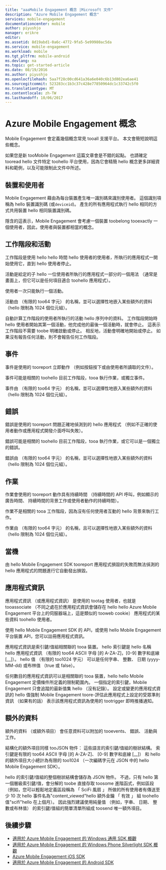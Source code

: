 ```yaml
---
title: "aaaMobile Engagement 概念 |Microsoft 文件"
description: "Azure Mobile Engagement 概念"
services: mobile-engagement
documentationcenter: mobile
author: piyushjo
manager: erikre
editor: 
ms.assetid: 8d19abd1-0a6c-4772-9fa5-5e99980ac5da
ms.service: mobile-engagement
ms.workload: mobile
ms.tgt_pltfrm: mobile-android
ms.devlang: na
ms.topic: get-started-article
ms.date: 08/19/2016
ms.author: piyushjo
ms.openlocfilehash: 5aa7f28c00cd641a36a6e040c6b13d802ea6ae41
ms.sourcegitcommit: 523283cc1b3c37c428e77850964dc1c33742c5f0
ms.translationtype: MT
ms.contentlocale: zh-TW
ms.lasthandoff: 10/06/2017
---
```

# <a name="azure-mobile-engagement-concepts"></a>Azure Mobile Engagement 概念
Mobile Engagement 會定義幾個概念常見 tooall 支援平台。 本文會簡短說明這些概念。

如果您是新 tooMobile Engagement 這篇文章會是不錯的起點。 也請確定 tooread hello 文件特定 toohello 平台使用，因為它會精簡 hello 概念更多詳細資料和範例，以及可能限制此文件中所述。

## <a name="devices-and-users"></a>裝置和使用者
Mobile Engagement 藉由為每台裝置產生唯一識別碼來識別使用者。 這個識別項稱為 hello 裝置識別碼 (或`deviceid`)。 產生的所有應用程式執行 hello 相同的方式共用裝置 hello 相同裝置識別碼。

隱含的這表示，Mobile Engagement 會考慮一個裝置 toobelong tooexactly 一個使用者，因此，使用者與裝置都相當的概念。

## <a name="sessions-and-activities"></a>工作階段和活動
工作階段是使用 hello hello 時間 hello 使用者的使用者，所執行的應用程式一開始使用它，直到 hello 使用者停止。

活動是給定的子 hello 一位使用者所執行的應用程式一部分的一個用法 （通常是畫面上，但它可以是任何項目適合 toohello 應用程式）。

使用者一次只能執行一個活動。

活動由 （有限的 too64 字元） 的名稱，並可以選擇性地嵌入某些額外的資料 （hello 限制為 1024 個位元組）。

自動計算工作階段的使用者所執行的活動 hello 序列中的資料。 工作階段開始時 hello 使用者開始其第一個活動，他完成他的最後一個活動時，就會停止。 這表示工作階段不需要 toobe 明確啟動或停止。 相反地，活動會明確地開始或停止。 如果沒有報告任何活動，則不會報告任何工作階段。

## <a name="events"></a>事件
事件是使用的 tooreport 立即動作 （例如按鈕按下或由使用者所讀取的文件）。

事件可能是相關的 toohello 目前工作階段，tooa 執行作業，或獨立事件。

事件由 （有限的 too64 字元） 的名稱，並可以選擇性地嵌入某些額外的資料 （hello 限制為 1024 個位元組）。

## <a name="error"></a>錯誤
錯誤是使用的 tooreport 問題正確地偵測到的 hello 應用程式 （例如不正確的使用者動作或應用程式開發介面呼叫失敗）。

錯誤可能是相關的 toohello 目前工作階段，tooa 執行作業，或它可以是一個獨立的錯誤。

錯誤由 （有限的 too64 字元） 的名稱，並可以選擇性地嵌入某些額外的資料 （hello 限制為 1024 個位元組）。

## <a name="job"></a>作業
作業會使用的 tooreport 動作具有持續時間 （持續時間的 API 呼叫，例如顯示的廣告時間、 持續時間的背景工作或使用者動作的持續時間）。

作業不是相關的 tooa 工作階段，因為沒有任何使用者互動的 hello 背景來執行工作。

作業由 （有限的 too64 字元） 的名稱，且可以選擇性地嵌入某些額外的資料 （hello 限制為 1024 個位元組）。

## <a name="crash"></a>當機
由 hello Mobile Engagement SDK tooreport 應用程式損毀的失敗而無法偵測的 hello 應用程式的問題進行它自動發出損毀。

## <a name="application-information"></a>應用程式資訊
應用程式資訊 （或應用程式資訊） 是使用的 tootag 使用者，也就是 tooassociate （不同之處在於應用程式資訊會儲存在 hello hello Azure Mobile Engagement 平台上的伺服器端上，這是類似的 tooweb cookie） 應用程式的某些資料 toohello 使用者。

使用 hello Mobile Engagement SDK 的 API，或使用 hello Mobile Engagement 平台裝置 API，您可以註冊應用程式資訊。

應用程式資訊是索引鍵/值組相關聯的 tooa 裝置。 hello 索引鍵是 hello 名稱 hello 應用程式資訊 （有限的 too64 ASCII 字母 [的 A-ZA-Z]，[0-9] 數字和底線 [__]）。 hello 值 （有限的 too1024 字元） 可以是任何字串、 整數、 日期 (yyyy-MM-dd) 或布林值 （true 或 false）。

任何數目的應用程式資訊可以是相關聯的 tooa 裝置，hello hello Mobile Engagement 定價條件所定義的限制範圍內。 一個指定的索引鍵，Mobile Engagement 只會追蹤的最新值集 hello （沒有記錄）。 設定或變更的應用程式資訊的 hello 值強制 Mobile Engagement toore-評估此應用程式上設定的受眾準則資訊 （如果有的話） 表示該應用程式資訊為使用的 tootrigger 即時推播通知。

## <a name="extra-data"></a>額外的資料
額外的資料 （或額外項目） 會任意資料可以附加的 tooevents、 錯誤、 活動與工作。

結構化的額外項目同樣 tooJSON 物件： 這些語言的索引鍵/值組的樹狀結構。 索引鍵是有限的 too64 ASCII 字母 [的 A-ZA-Z]、 [0-9] 數字和底線 [__]） 和 hello 的額外項目大小總計為有限的 too1024 （一次編碼字元在 JSON 中的 hello Mobile Engagement SDK）。

hello 的索引鍵/值組的整個樹狀結構會儲存為 JSON 物件。 不過，只有 hello 第一個層級索引鍵/值，會分解的 toobe 直接存取 toosome 進階函式，例如區段 （例如，您可以輕鬆地定義區段稱為 「 SciFi 風扇 」 所做的所有使用者有傳送至少 10 次 hello 事件名為"content_viewed"hello 額外金鑰 「 有效 」 組 toohello 值"scifi"hello 在上個月）。 因此強烈建議使用純量值 （例如，字串、 日期、 整數或布林值） 的索引鍵/值組的簡單清單所組成 toosend 唯一額外項目。

## <a name="next-steps"></a>後續步驟
* [適用於 Azure Mobile Engagement 的 Windows 通用 SDK 概觀](mobile-engagement-windows-store-sdk-overview.md)
* [適用於 Azure Mobile Engagement 的 Windows Phone Silverlight SDK 概觀](mobile-engagement-windows-phone-sdk-overview.md)
* [Azure Mobile Engagement iOS SDK](mobile-engagement-ios-sdk-overview.md)
* [適用於 Azure Mobile Engagement 的 Android SDK](mobile-engagement-android-sdk-overview.md)

